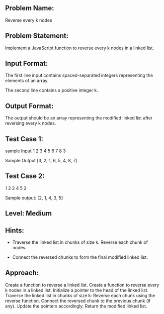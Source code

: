## Problem Name:
Reverse every k nodes

## Problem Statement:
Implement a JavaScript function to reverse every k nodes in a linked list.


## Input Format:
The first line input contains spaced-separated 
integers representing the elements of an array.

The second line contains a positive integer k.

## Output Format:
The output should be an 
array representing the 
modified linked list after 
reversing every k nodes.

## Test Case 1:
sample Input
1 2 3 4 5 6 7 8
3

Sample Output
[3, 2, 1, 6, 5, 4, 8, 7]

## Test Case 2:
1 2 3 4 5
2

Sample output:
[2, 1, 4, 3, 5]

## Level: Medium

## Hints:
- Traverse the linked list in chunks of size k.
Reverse each chunk of nodes.

- Connect the reversed chunks to form the 
final modified linked list.

## Approach:
Create a function to reverse a linked list.
Create a function to reverse every k nodes in a linked list.
Initialize a pointer to the head of the linked list.
Traverse the linked list in chunks of size k:
Reverse each chunk using the reverse function.
Connect the reversed chunk to the previous chunk (if any).
Update the pointers accordingly.
Return the modified linked list.